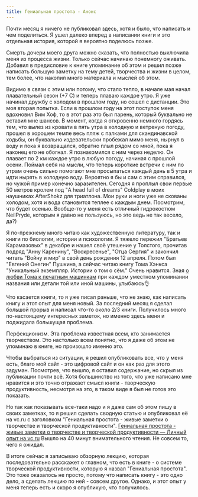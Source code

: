 ```yaml
---
title: Гениальная простота - Анонс
---
```

Почти месяц я ничего не публиковал здесь, хотя и было, что написать и чем поделиться. Я ушел далеко вперед в написании книги и это отдельная история, которой я вероятно поделюсь позже. 

Смерть дочери моего друга можно сказать, что полностью выключила меня из процесса жизни. Только сейчас начинаю понемногу оживать. Добавил в предисловие к книге упоминание об этом и решил позже написать большую заметку на тему детей, творчества и жизни в целом, тем более, что накопил много материала и мыслей об этом.

Видимо в связи с этим или потому, что стало тепло, в начале мая начал плавательный сезон (+7 С) и теперь плаваю каждое утро. Я уже начинал дружбу с холодом в прошлом году, но сошел с дистанции. Это моя вторая попытка. Если в прошлом году на этот поступок меня вдохновил Вим Хоф, то в этот раз это был парень, который буквально не оставил мне шансов. В момент, когда я откровенно немного гордясь тем, что вылез из кровати в пять утра в холодную и ветреную погоду, прошел в хорошем темпе весь пляж с палками для скандинавской ходьбы, он буквально издевательски пробежал мимо меня, нырнул в воду и пока я возвращался, обратно плыл рядом со мной, пока я наконец его не обогнал. Я познакомился с ним через неделю. Он плавает по 2 км каждое утро в любую погоду, начиная с прошлой осени. Поймал себя на мысли, что теперь короткие встречи с ним по утрам очень сильно помогают мне просыпаться каждый день в 5 утра и идти нырять в холодную воду. Вероятно я бы и сам с этим справился, но чужой пример конечно заразителен. Сегодня я проплыл свои первые 50 метров кролем под "A head full of dreams" Coldplay в моих наушниках AfterShokz для триатлона. Мои руки и ноги уже не скованы холодом, хотя и вода становится теплее с каждым днем. Посмотрим, что будет осенью. Вообще-то у меня есть отличный гидрокостюм NeilPryde, которым я давно не пользуюсь, но это ведь не так весело, да?)

Я по-прежнему много читаю как художественную литературу, так и книги по биологии, истории и психологии. Я тяжело пережил "Братьев Карамазовых" в декабре и нашел своё утешение у Толстого, прочитав подряд "Анну Каренину", "Воскресенье", "Отца Сергия" и закончил читать "Войну и мир" в свой день рождения 12 апреля. Потом был "Евгений Онегин" Пушкина, а сейчас читаю книгу Тома Хэнкса "Уникальный экземпляр. Истории о том о сём." Очень нравится. Зная [о любви Тома к печатным машинкам](https://apps.apple.com/us/app/hanx-writer/id868326899) при каждом уместном упоминании названия или детали той или иной машины, улыбаюсь👌

Что касается книги, то я уже писал раньше, что не знаю, как написать книгу и этот опыт для меня новый. За последний месяц я сделал большой прорыв и написал что-то около 2/3 книги. Получилось много по-настоящему интересных заметок, но именно здесь меня и поджидала большущая проблема. 

Перфекционизм. Эта проблема известная всем, кто занимается творчеством. Это настолько всем понятно, что я даже об этом не упоминаю в книге, но произошло именно это.

Чтобы выбраться из ситуации, я решил опубликовать все, что у меня есть, благо мой сайт - это цифровой сайт и он как раз для этого задуман. Посмотрев, что вышло, я оставил содержание, но скрыл из публикации почти всё. Хотя большинство из того, что уже написано мне нравится и это точно отражает смысл книги - творческую продуктивность, несмотря на это, в таком виде я был не готов это показать.

Но так как показывать все-таки надо и я даже сам об этом пишу в своих заметках, то я решил сделать сводную статью и опубликовал её на vc.ru с заголовком "Гениальная простота - живые заметки о творчестве и творческой продуктивности". [Гениальная простота - живые заметки о творчестве и творческой продуктивности — Личный опыт на vc.ru](https://vc.ru/life/697770-genialnaya-prostota-zhivye-zametki-o-tvorchestve-i-tvorcheskoy-produktivnosti) Вышло на 40 минут внимательного чтения. Не совсем то, чего я ожидал.

В итоге сейчас я записываю обзорную лекцию, которая последовательно расскажет о главном, что есть в книге - о системе творческой продуктивности, которую я назвал "Гениальная простота". Это тоже оказалось не просто, потому что написать книгу - это одно дело, а сделать лекцию по ней - совсем другое. Однако, и этот опыт у меня теперь есть и скоро я опубликую, что получилось.